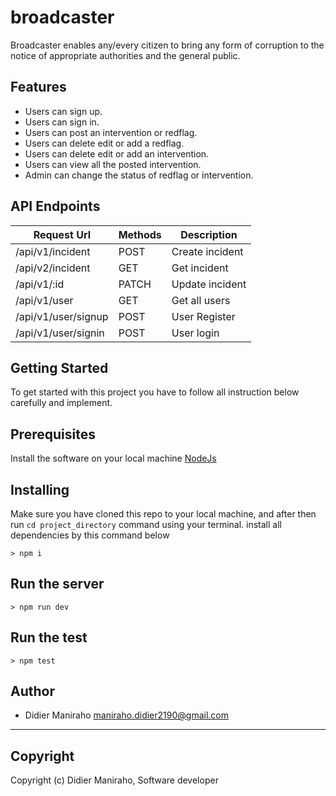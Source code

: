# broadcaster
Broadcaster enables any/every citizen to bring any form of corruption to the notice of appropriate authorities and the general public. 

## Features
- Users can sign up.
- Users can sign in.
- Users can post an intervention or redflag.
- Users can delete edit or add a redflag.
- Users can delete edit or add an intervention.
- Users can view all the posted intervention.
- Admin can change the status of redflag or intervention.

## API Endpoints

| Request Url | Methods  | Description  |
| ------- | --- | --- |
| /api/v1/incident | POST | Create incident |
| /api/v2/incident | GET | Get incident  |
| /api/v1/:id | PATCH | Update incident |
| /api/v1/user | GET | Get all users |
| /api/v1/user/signup | POST | User Register |
| /api/v1/user/signin | POST | User login|


## Getting Started
To get started with this project you have to follow all instruction below carefully and implement.

## Prerequisites
Install the software on your local machine [NodeJs](https://nodejs.org/en/download/)

## Installing
Make sure you have cloned this repo to your local machine, and after then run `cd project_directory` command using your terminal. install all dependencies by this command below

```
> npm i
```

## Run the server
```
> npm run dev
```
## Run the test

```
> npm test
```


## Author
- Didier Maniraho <maniraho.didier2190@gmail.com>
---

## Copyright
Copyright (c) Didier Maniraho, Software developer

